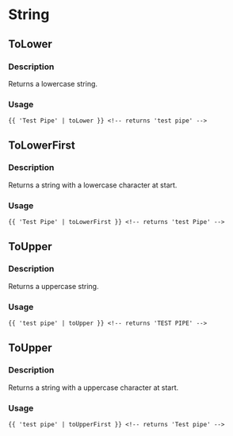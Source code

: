 # String

## ToLower

### Description

Returns a lowercase string.

### Usage

```angular2
{{ 'Test Pipe' | toLower }} <!-- returns 'test pipe' -->
```

## ToLowerFirst

### Description

Returns a string with a lowercase character at start.

### Usage

```angular2
{{ 'Test Pipe' | toLowerFirst }} <!-- returns 'test Pipe' -->
```

## ToUpper

### Description

Returns a uppercase string.

### Usage

```angular2
{{ 'test pipe' | toUpper }} <!-- returns 'TEST PIPE' -->
```

## ToUpper

### Description

Returns a string with a uppercase character at start.

### Usage

```angular2
{{ 'test pipe' | toUpperFirst }} <!-- returns 'Test pipe' -->
```
